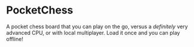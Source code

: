 # PocketChess
A pocket chess board that you can play on the go, versus a *definitely* very advanced CPU, or with local multiplayer. Load it once and you can play offline!
